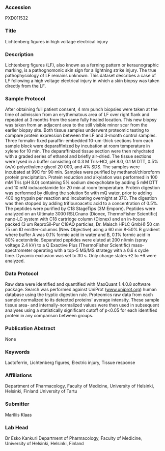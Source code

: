 ### Accession
PXD011532

### Title
Lichtenberg figures in high voltage electrical injury

### Description
Lichtenberg figures (LF), also known as a ferning pattern or keraunographic marking, is a pathognomonic skin sign for a lightning strike injury. The true pathophysiology of LF remains unknown. This dataset describes a case of LF following a high voltage electrical injury in which a skin biopsy was taken directly from the LF.

### Sample Protocol
After obtaining full patient consent, 4 mm punch biopsies were taken at the time of admission from an erythematous area of LF over right flank and repeated at 3 months from the same fully healed location. This new biopsy was taken from an adjacent area to the still visible minor scar from the earlier biopsy site. Both tissue samples underwent proteomic testing to compare protein expression between the LF and 3-month control samples. Three formalin-fixed paraffin-embedded 10-um-thick sections from each sample block were deparaffinized by incubation at room temperature in xylene for 10 min. The deparaffinized tissue section were then rehydrated with a graded series of ethanol and briefly air-dried. The tissue sections were lysed in a buffer consisting of 0.3 M Tris-HCl, pH 8.0, 0.1 M DTT, 0.5% (w/v) polyethylene glycol 20 000, and 4% SDS. The samples were incubated at 99C for 90 min. Samples were purified by methanol/chloroform protein precipitation. Protein reduction and alkylation was performed in 100 mM Tris (pH 8.0) containing 5% sodium deoxycholate by adding 5 mM DTT and 10 mM iodoacetamide for 20 min at room temperature. Protein digestion was performed by diluting the solution 5x with mQ water, prior to adding 400 ng trypsin per reaction and incubating overnight at 37C. The digestion was then stopped by adding triflouroacetic acid to a concentration of 0.5%. The peptides were purified by C18 StageTips (3M Empore). Peptides were analyzed on an Ultimate 3000 RSLCnano (Dionex, ThermoFisher Scientific) nano-LC system with C18 cartridge column (Dionex) and an in-house packed (3 um ReproSil-Pur C18AQ particles, Dr. Maisch HPLC GmbH) 50 cm 75 um ID emitter-columns (New Objective) using a 60 min 8-50% B gradient where buffer A was 0.1% formic acid in water and B, 0.1% formic acid in 80% acetonitrile. Separated peptides were eluted at 200 nl/min (spray voltage 2.4 kV) to a Q Exactive Plus (ThermoFisher Scientific) mass-spectrometer operating with a top-5 MS/MS strategy with a 0.6 s cycle time. Dynamic exclusion was set to 30 s. Only charge states +2 to +6 were analyzed.

### Data Protocol
Raw data were identified and quantified with MaxQuant 1.4.0.8 software package. Search was performed against UniProt (www.uniprot.org) human database using the tryptic digestion rule. Proteomics raw data from each sample normalized to its detected proteins' average intensity. These sample tissue area- and internally-normalized values were then used in subsequent analyses using a statistically significant cutoff of p<0.05 for each identified protein in any comparison between groups.

### Publication Abstract
None

### Keywords
Lactoferrin, Lichtenberg figures, Electric injury, Tissue response

### Affiliations
Department of Pharmacology, Faculty of Medicine, University of Helsinki, Helsinki, Finland
University of Tartu

### Submitter
Mariliis Klaas

### Lab Head
Dr Esko Kankuri
Department of Pharmacology, Faculty of Medicine, University of Helsinki, Helsinki, Finland



